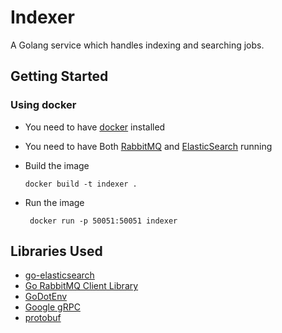 # Indexer

A Golang service which handles indexing and searching jobs.

## Getting Started

### Using docker

- You need to have [docker](https://www.docker.com/) installed
  
- You need to have Both [RabbitMQ](https://hub.docker.com/_/rabbitmq) and [ElasticSearch](https://www.elastic.co/guide/en/elasticsearch/reference/current/docker.html) running
  
- Build the image
  
    ```shell
   docker build -t indexer .
   ```

- Run the image

  ```shell
   docker run -p 50051:50051 indexer
   ```

## Libraries Used

- [go-elasticsearch](https://github.com/elastic/go-elasticsearch)
- [Go RabbitMQ Client Library](https://github.com/streadway/amqp)
- [GoDotEnv](https://github.com/joho/godotenv)
- [Google gRPC](https://pkg.go.dev/google.golang.org/grpc)
- [protobuf](https://pkg.go.dev/google.golang.org/protobuf)
